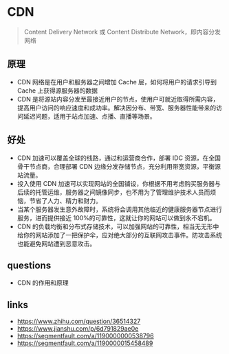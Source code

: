 # CDN

> Content Delivery Network 或 Content Distribute Network，即内容分发网络

## 原理

- CDN 网络是在用户和服务器之间增加 Cache 层，如何将用户的请求引导到 Cache 上获得源服务器的数据
- CDN 是将源站内容分发至最接近用户的节点，使用户可就近取得所需内容，提高用户访问的响应速度和成功率。解决因分布、带宽、服务器性能带来的访问延迟问题，适用于站点加速、点播、直播等场景。

## 好处

- CDN 加速可以覆盖全球的线路，通过和运营商合作，部署 IDC 资源，在全国骨干节点商，合理部署 CDN 边缘分发存储节点，充分利用带宽资源，平衡源站流量。
- 投入使用 CDN 加速可以实现网站的全国铺设，你根据不用考虑购买服务器与后续的托管运维，服务器之间镜像同步，也不用为了管理维护技术人员而烦恼，节省了人力、精力和财力。
- 当某个服务器发生意外故障时，系统将会调用其他临近的健康服务器节点进行服务，进而提供接近 100%的可靠性，这就让你的网站可以做到永不宕机。
- CDN 的负载均衡和分布式存储技术，可以加强网站的可靠性，相当无无形中给你的网站添加了一把保护伞，应对绝大部分的互联网攻击事件。防攻击系统也能避免网站遭到恶意攻击。

## questions

- CDN 的作用和原理

## links

- https://www.zhihu.com/question/36514327
- https://www.jianshu.com/p/6d791829ae0e
- https://segmentfault.com/a/1190000000538796
- https://segmentfault.com/a/1190000015458489
